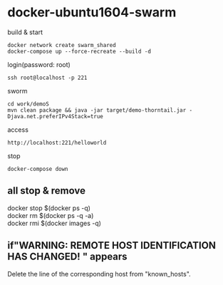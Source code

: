 # docker-ubuntu1604-swarm

build & start
```
docker network create swarm_shared
docker-compose up --force-recreate --build -d
```

login(password: root)
```
ssh root@localhost -p 221
```

sworm
```
cd work/demoS
mvn clean package && java -jar target/demo-thorntail.jar -Djava.net.preferIPv4Stack=true
```

access
```
http://localhost:221/helloworld
```

stop
```
docker-compose down
```

## all stop & remove  
docker stop $(docker ps -q)  
docker rm $(docker ps -q -a)  
docker rmi $(docker images -q)  

## if"WARNING: REMOTE HOST IDENTIFICATION HAS CHANGED! " appears
Delete the line of the corresponding host from "known_hosts".